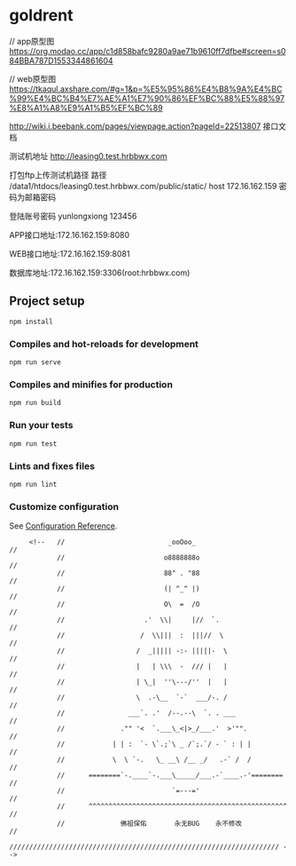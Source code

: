 # goldrent

// app原型图
https://org.modao.cc/app/c1d858bafc9280a9ae71b9610ff7dfbe#screen=s084BBA787D1553344861604

// web原型图
https://tkaqul.axshare.com/#g=1&p=%E5%95%86%E4%B8%9A%E4%BC%99%E4%BC%B4%E7%AE%A1%E7%90%86%EF%BC%88%E5%88%97%E8%A1%A8%E9%A1%B5%EF%BC%89

http://wiki.i.beebank.com/pages/viewpage.action?pageId=22513807 接口文档

测试机地址
http://leasing0.test.hrbbwx.com

打包ftp上传测试机路径
路径 /data1/htdocs/leasing0.test.hrbbwx.com/public/static/
host 172.16.162.159
密码为邮箱密码

登陆账号密码
yunlongxiong 123456

APP接口地址:172.16.162.159:8080

WEB接口地址:172.16.162.159:8081

数据库地址:172.16.162.159:3306(root:hrbbwx.com)

## Project setup
```
npm install
```

### Compiles and hot-reloads for development
```
npm run serve
```

### Compiles and minifies for production
```
npm run build
```

### Run your tests
```
npm run test
```

### Lints and fixes files
```
npm run lint
```

### Customize configuration
See [Configuration Reference](https://cli.vuejs.org/config/).



         <!--   //                          _ooOoo_                               //  
                //                         o8888888o                              //      
                //                         88" . "88                              //      
                //                         (| ^_^ |)                              //      
                //                         O\  =  /O                              //  
                //                    .'  \\|     |//  `.                         //  
                //                   /  \\|||  :  |||//  \                        //      
                //                  /  _||||| -:- |||||-  \                       //  
                //                  |   | \\\  -  /// |   |                       //  
                //                  | \_|  ''\---/''  |   |                       //          
                //                  \  .-\__  `-`  ___/-. /                       //          
                //                ___`. .'  /--.--\  `. . ___                     //      
                //              ."" '<  `.___\_<|>_/___.'  >'"".                  //  
                //            | | :  `- \`.;`\ _ /`;.`/ - ` : | |                 //      
                //            \  \ `-.   \_ __\ /__ _/   .-` /  /                 //  
                //      ========`-.____`-.___\_____/___.-`____.-'========         //      
                //                           `=---='                              //  
                //      ^^^^^^^^^^^^^^^^^^^^^^^^^^^^^^^^^^^^^^^^^^^^^^^^^^        //  
                //              佛祖保佑       永无BUG    永不修改                   //
                //////////////////////////////////////////////////////////////////// -->

                
